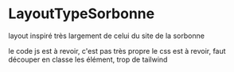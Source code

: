 # LayoutTypeSorbonne

layout inspiré très largement de celui du site de la sorbonne

le code js est à revoir, c'est pas très propre
le css est à revoir, faut découper en classe les élément, trop de tailwind

